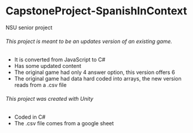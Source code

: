 # CapstoneProject-SpanishInContext
 NSU senior project

###### This project is meant to be an updates version of an existing game.
- It is converted from JavaScript to C#
- Has some updated content
- The original game had only 4 answer option, this version offers 6
- The original game had data hard coded into arrays, the new version reads from a .csv file

###### This project was created with Unity
- Coded in C#
- The .csv file comes from a google sheet

